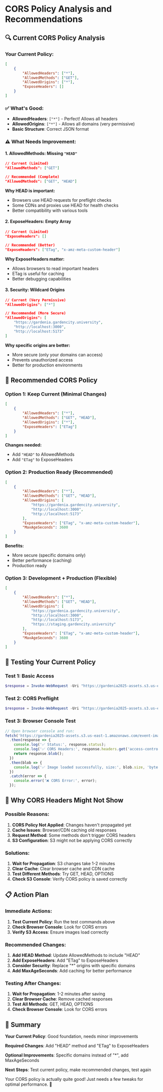 # CORS Policy Analysis and Recommendations

## 🔍 Current CORS Policy Analysis

### Your Current Policy:
```json
[
    {
        "AllowedHeaders": ["*"],
        "AllowedMethods": ["GET"],
        "AllowedOrigins": ["*"],
        "ExposeHeaders": []
    }
]
```

### ✅ What's Good:
- **AllowedHeaders**: `["*"]` - Perfect! Allows all headers
- **AllowedOrigins**: `["*"]` - Allows all domains (very permissive)
- **Basic Structure**: Correct JSON format

### ⚠️ What Needs Improvement:

#### 1. **AllowedMethods**: Missing `"HEAD"`
```json
// Current (Limited)
"AllowedMethods": ["GET"]

// Recommended (Complete)
"AllowedMethods": ["GET", "HEAD"]
```

**Why HEAD is important:**
- Browsers use HEAD requests for preflight checks
- Some CDNs and proxies use HEAD for health checks
- Better compatibility with various tools

#### 2. **ExposeHeaders**: Empty Array
```json
// Current (Limited)
"ExposeHeaders": []

// Recommended (Better)
"ExposeHeaders": ["ETag", "x-amz-meta-custom-header"]
```

**Why ExposeHeaders matter:**
- Allows browsers to read important headers
- ETag is useful for caching
- Better debugging capabilities

#### 3. **Security**: Wildcard Origins
```json
// Current (Very Permissive)
"AllowedOrigins": ["*"]

// Recommended (More Secure)
"AllowedOrigins": [
    "https://gardenia.gardencity.university",
    "http://localhost:3000",
    "http://localhost:5173"
]
```

**Why specific origins are better:**
- More secure (only your domains can access)
- Prevents unauthorized access
- Better for production environments

## 🚀 Recommended CORS Policy

### Option 1: Keep Current (Minimal Changes)
```json
[
    {
        "AllowedHeaders": ["*"],
        "AllowedMethods": ["GET", "HEAD"],
        "AllowedOrigins": ["*"],
        "ExposeHeaders": ["ETag"]
    }
]
```

**Changes needed:**
- Add `"HEAD"` to AllowedMethods
- Add `"ETag"` to ExposeHeaders

### Option 2: Production Ready (Recommended)
```json
[
    {
        "AllowedHeaders": ["*"],
        "AllowedMethods": ["GET", "HEAD"],
        "AllowedOrigins": [
            "https://gardenia.gardencity.university",
            "http://localhost:3000",
            "http://localhost:5173"
        ],
        "ExposeHeaders": ["ETag", "x-amz-meta-custom-header"],
        "MaxAgeSeconds": 3600
    }
]
```

**Benefits:**
- More secure (specific domains only)
- Better performance (caching)
- Production ready

### Option 3: Development + Production (Flexible)
```json
[
    {
        "AllowedHeaders": ["*"],
        "AllowedMethods": ["GET", "HEAD"],
        "AllowedOrigins": [
            "https://gardenia.gardencity.university",
            "http://localhost:3000",
            "http://localhost:5173",
            "https://staging.gardencity.university"
        ],
        "ExposeHeaders": ["ETag", "x-amz-meta-custom-header"],
        "MaxAgeSeconds": 3600
    }
]
```

## 🧪 Testing Your Current Policy

### Test 1: Basic Access
```powershell
$response = Invoke-WebRequest -Uri "https://gardenia2025-assets.s3.us-east-1.amazonaws.com/event-images/rhythmic-elements.png" -Method HEAD -Headers @{"Origin"="https://gardenia.gardencity.university"}; Write-Host "Status: $($response.StatusCode)"; $response.Headers.GetEnumerator() | Where-Object {$_.Key -like "*access*" -or $_.Key -like "*allow*"} | ForEach-Object { Write-Host "$($_.Key): $($_.Value)" }
```

### Test 2: CORS Preflight
```powershell
$response = Invoke-WebRequest -Uri "https://gardenia2025-assets.s3.us-east-1.amazonaws.com/event-images/rhythmic-elements.png" -Method OPTIONS -Headers @{"Origin"="https://gardenia.gardencity.university"; "Access-Control-Request-Method"="GET"}; Write-Host "Status: $($response.StatusCode)"; $response.Headers.GetEnumerator() | Where-Object {$_.Key -like "*access*" -or $_.Key -like "*allow*"} | ForEach-Object { Write-Host "$($_.Key): $($_.Value)" }
```

### Test 3: Browser Console Test
```javascript
// Open browser console and run:
fetch('https://gardenia2025-assets.s3.us-east-1.amazonaws.com/event-images/rhythmic-elements.png')
  .then(response => {
    console.log('✅ Status:', response.status);
    console.log('✅ CORS Headers:', response.headers.get('access-control-allow-origin'));
    return response.blob();
  })
  .then(blob => {
    console.log('✅ Image loaded successfully, size:', blob.size, 'bytes');
  })
  .catch(error => {
    console.error('❌ CORS Error:', error);
  });
```

## 🔧 Why CORS Headers Might Not Show

### Possible Reasons:
1. **CORS Policy Not Applied**: Changes haven't propagated yet
2. **Cache Issues**: Browser/CDN caching old responses
3. **Request Method**: Some methods don't trigger CORS headers
4. **S3 Configuration**: S3 might not be applying CORS correctly

### Solutions:
1. **Wait for Propagation**: S3 changes take 1-2 minutes
2. **Clear Cache**: Clear browser cache and CDN cache
3. **Test Different Methods**: Try GET, HEAD, OPTIONS
4. **Check S3 Console**: Verify CORS policy is saved correctly

## 📋 Action Plan

### Immediate Actions:
1. **Test Current Policy**: Run the test commands above
2. **Check Browser Console**: Look for CORS errors
3. **Verify S3 Access**: Ensure images load correctly

### Recommended Changes:
1. **Add HEAD Method**: Update AllowedMethods to include "HEAD"
2. **Add ExposeHeaders**: Add "ETag" to ExposeHeaders
3. **Consider Security**: Replace "*" origins with specific domains
4. **Add MaxAgeSeconds**: Add caching for better performance

### Testing After Changes:
1. **Wait for Propagation**: 1-2 minutes after saving
2. **Clear Browser Cache**: Remove cached responses
3. **Test All Methods**: GET, HEAD, OPTIONS
4. **Check Browser Console**: Look for CORS errors

## 🎯 Summary

**Your Current Policy**: Good foundation, needs minor improvements

**Required Changes**: Add "HEAD" method and "ETag" to ExposeHeaders

**Optional Improvements**: Specific domains instead of "*", add MaxAgeSeconds

**Next Steps**: Test current policy, make recommended changes, test again

Your CORS policy is actually quite good! Just needs a few tweaks for optimal performance. 🚀
